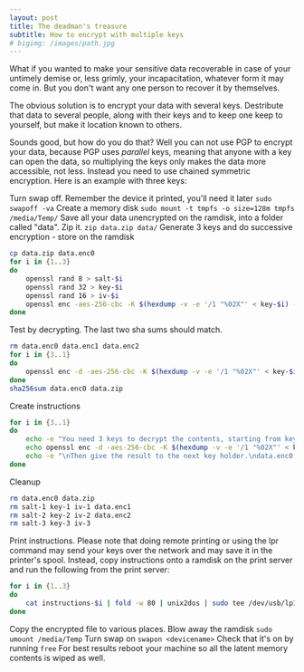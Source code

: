 ```yaml
---
layout: post
title: The deadman's treasure
subtitle: How to encrypt with multiple keys
# bigimg: /images/path.jpg
---
```


What if you wanted to make your sensitive data recoverable in case of your untimely demise or, less grimly, your incapacitation, whatever form it may come in. But you don't want any one person to recover it by themselves.

The obvious solution is to encrypt your data with several keys. Destribute that data to several people, along with their keys and to keep one keep to yourself, but make it location known to others.

Sounds good, but how do you do that? Well you can not use PGP to encrypt your data, because PGP uses *parallel* keys, meaning that anyone with a key can open the data, so multiplying the keys only makes the data more accessible, not less.
Instead you need to use chained symmetric encryption. Here is an example with three keys:

Turn swap off. Remember the device it printed, you'll need it later
`sudo swapoff -va`
Create a memory disk
`sudo mount -t tmpfs -o size=128m tmpfs /media/Temp/`
Save all your data unencrypted on the ramdisk, into a folder called "data". Zip it.
`zip data.zip data/`
Generate 3 keys and do successive encryption - store on the ramdisk

```sh
cp data.zip data.enc0
for i in {1..3}
do
	openssl rand 8 > salt-$i
	openssl rand 32 > key-$i
	openssl rand 16 > iv-$i
	openssl enc -aes-256-cbc -K $(hexdump -v -e '/1 "%02X"' < key-$i) -S $(hexdump -v -e '/1 "%02X"' < salt-$i) -iv $(hexdump -v -e '/1 "%02X"' < iv-$i) -in data.enc$((i-1)) -out data.enc$i
done
```

Test by decrypting. The last two sha sums should match.

```sh
rm data.enc0 data.enc1 data.enc2
for i in {3..1}
do
	openssl enc -d -aes-256-cbc -K $(hexdump -v -e '/1 "%02X"' < key-$i) -S $(hexdump -v -e '/1 "%02X"' < salt-$i) -iv $(hexdump -v -e '/1 "%02X"' < iv-$i) -in data.enc$i -out data.enc$((i-1))
done
sha256sum data.enc0 data.zip
```

Create instructions

```sh
for i in {3..1}
do
	echo -e "You need 3 keys to decrypt the contents, starting from key 3, going to 2 and 1.\nThis is key #$i\nOnce it is your turn to use your key, run the following command to decrypt:\n\n" > instructions-$i
	echo openssl enc -d -aes-256-cbc -K $(hexdump -v -e '/1 "%02X"' < key-$i) -S $(hexdump -v -e '/1 "%02X"' < salt-$i) -iv $(hexdump -v -e '/1 "%02X"' < iv-$i) -in data.enc$i -out data.enc$((i-1)) >> instructions-$i
	echo -e "\nThen give the result to the next key holder.\ndata.enc0 file will be the fully unencrypted zip file.\nThe SHA256 sum for the fully encrypted data file data.enc3 is $(sha256sum data.enc3 | awk '{print $1}' )"  >> instructions-$i
done
```

Cleanup

```sh
rm data.enc0 data.zip
rm salt-1 key-1 iv-1 data.enc1
rm salt-2 key-2 iv-2 data.enc2
rm salt-3 key-3 iv-3
```

Print instructions. Please note that doing remote printing or using the lpr command may send your keys over the network and may save it in the printer's spool. Instead, copy instructions onto a ramdisk on the print server and run the following from the print server:

```sh
for i in {1..3}
do
	cat instructions-$i | fold -w 80 | unix2dos | sudo tee /dev/usb/lp1
done
```

Copy the encrypted file to various places. Blow away the ramdisk
`sudo umount /media/Temp`
Turn swap on
`swapon <devicename>`
Check that it's on by running
`free`
For best results reboot your machine so all the latent memory contents is wiped as well.
